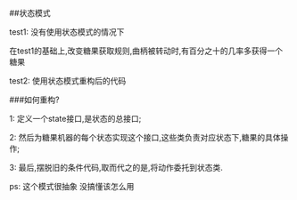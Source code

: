 ##状态模式








test1: 没有使用状态模式的情况下 

在test1的基础上,改变糖果获取规则,曲柄被转动时,有百分之十的几率多获得一个糖果

test2: 使用状态模式重构后的代码

###如何重构?

1: 定义一个state接口,是状态的总接口;

2: 然后为糖果机器的每个状态实现这个接口,这些类负责对应状态下,糖果的具体操作;

3: 最后,摆脱旧的条件代码,取而代之的是,将动作委托到状态类.

ps: 这个模式很抽象 没搞懂该怎么用
